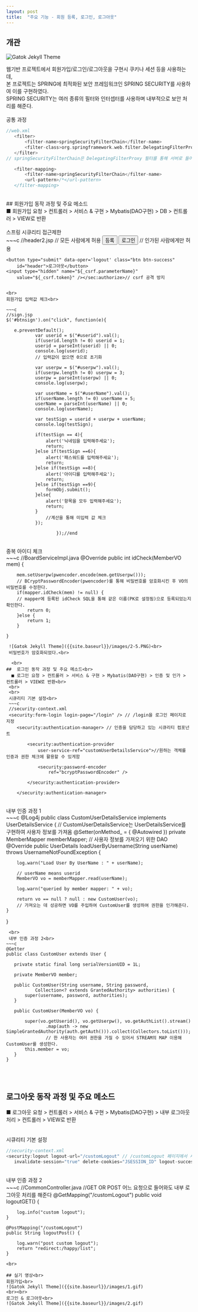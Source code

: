 ```yaml
---
layout: post
title:  "주요 기능 - 회원 등록, 로그인, 로그아웃"
---
```

## 개관

 ![Gatok Jekyll Theme]({{site.baseurl}}/images/2-4.png)
 
 웹기반 프로젝트에서 회원가입/로그인/로그아웃을 구현시 쿠키나 세션 등을 사용하는데, <br>
 본 프로젝트는 SPRING에 최적화된 보안 프레임워크인 SPRING SECURITY를 사용하여 이를 구현하였다.<br>
 SPRING SECURITY는 여러 종류의 필터와 인터셉터를 사용하며 내부적으로 보안 처리를 해준다.
<br><br>
 공통 과정<br>
 ~~~c
 //web.xml
 	<filter>
		<filter-name>springSecurityFilterChain</filter-name>
		<filter-class>org.springframework.web.filter.DelegatingFilterProxy</filter-class>
	</filter>
 // springSecurityFilterChain은 DelegatingFilterProxy 필터를 통해 서버로 들어오는 모든 요청을 감싸서 처리한다.

	<filter-mapping>
		<filter-name>springSecurityFilterChain</filter-name>
		<url-pattern>/*</url-pattern>
	</filter-mapping>
 ~~~
 <br>
## 회원가입 동작 과정 및 주요 메소드<br>
 ■ 회원가입 요청 > 컨트롤러 > 서비스 & 구현 > Mybatis(DAO구현) > DB > 컨트롤러 > VIEW로 반환<br> 
 <br>
 스프링 시큐리티 접근제한<br>
 ~~~c
//header2.jsp
<sec:authorize access="isAnonymous()"> // 모든 사람에게 허용
	<button type="submit" data-oper='sign' class="btn btn-danger"
		id="header">등록</button>
	<button type="submit" data-oper='login' class="btn btn-success"
		id="header">로그인</button>
</sec:authorize>
<sec:authorize access="isAuthenticated()"> // 인가된 사람에게만 허용

	<button type="submit" data-oper='logout' class="btn btn-success"
		id="header">로그아웃</button>
	<input type="hidden" name="${_csrf.parameterName}"
		value="${_csrf.token}" /></sec:authorize>// csrf 공격 방지 
 ~~~
 
 <br>
회원가입 입력값 체크<br>

~~~c
//sign.jsp
$('#btnsign').on("click", function(e){
		    
	e.preventDefault();
		    var userid = $("#userid").val();
		    if(userid.length != 0) userid = 1;
		    userid = parseInt(userid) || 0;
		    console.log(userid);
		    // 입력값이 없으면 0으로 초기화
		    
		    var userpw = $("#userpw").val();
		    if(userpw.length != 0) userpw = 3;
		    userpw = parseInt(userpw) || 0;
		    console.log(userpw);
		    
		    var userName = $("#userName").val();
		    if(userName.length != 0) userName = 5;
		    userName = parseInt(userName) || 0;
		    console.log(userName);
		   
		    var testSign = userid + userpw + userName;
		    console.log(testSign);
		    
		    if(testSign == 4){
		    	alert('닉네임을 입력해주세요');
		    	return;
		    }else if(testSign ==6){
		    	alert('패스워드를 입력해주세요');
		    	return;
		    }else if(testSign ==8){
		    	alert('아이디를 입력해주세요');
		    	return;
		    }else if(testSign ==9){
		    	formObj.submit();
		    }else{
		    	alert('항목을 모두 입력해주세요');
		    	return;
		    }
		        //계산을 통해 미입력 값 체크
		    });		 						

					});//end
~~~
  <br>
중복 아이디 체크<br>
~~~c
//BoardServiceImpl.java
	@Override
	public int idCheck(MemberVO mem) {
		
		mem.setUserpw(pwencoder.encode(mem.getUserpw()));
		// BCryptPasswordEncoder(pwencoder)를 통해 비밀번호를 암호화시킨 후 VO의 비밀번호를 수정한다.
		if(mapper.idCheck(mem) != null) {
		// mapper에 등록된 idCheck SQL을 통해 같은 이름(PK로 설정됨)으로 등록되었는지 확인한다.	
			return 0;
		}else {
			return 1;
		}
		
	}
~~~
 ![Gatok Jekyll Theme]({{site.baseurl}}/images/2-5.PNG)<br>
 비밀번호가 암호화되었다.<br>
 
  <br>
##  로그인 동작 과정 및 주요 메소드<br>
  ■ 로그인 요청 > 컨트롤러 > 서비스 & 구현 > Mybatis(DAO구현) > 인증 및 인가 > 컨트롤러 > VIEW로 반환<br> 
 <br>
 <br>
 시큐리티 기본 설정<br>
 ~~~c
 //security-context.xml
 <security:form-login login-page="/login" /> // /login을 로그인 페이지로 지정
 	<security:authentication-manager> // 인증을 담당하고 있는 시큐리티 컴포넌트

		<security:authentication-provider
			user-service-ref="customUserDetailsService">//원하는 객체를 인증과 권한 체크에 활용할 수 있게함

			<security:password-encoder
				ref="bcryptPasswordEncoder" />

		</security:authentication-provider>

	</security:authentication-manager>
 ~~~
 <br>
  내부 인증 과정 1<br>
 ~~~c
 @Log4j
public class CustomUserDetailsService implements UserDetailsService {
// CustomUserDetailsService는 UserDetailsService를 구현하여 사용자 정보를 가져옴
	@Setter(onMethod_ = { @Autowired })
	private MemberMapper memberMapper;
        // 사용자 정보를 가져오기 위한 DAO
	@Override
	public UserDetails loadUserByUsername(String userName) throws UsernameNotFoundException {

		log.warn("Load User By UserName : " + userName);

		// userName means userid
		MemberVO vo = memberMapper.read(userName);

		log.warn("queried by member mapper: " + vo);

		return vo == null ? null : new CustomUser(vo);
		// 가져오는 데 성공하면 VO를 주입하여 CustomUser를 생성하여 권한을 인가해준다. 
	} 

}
 ~~~
  <br>
  내부 인증 과정 2<br>
~~~c
@Getter
public class CustomUser extends User {

	private static final long serialVersionUID = 1L;

	private MemberVO member;

	public CustomUser(String username, String password, 
			Collection<? extends GrantedAuthority> authorities) {
		super(username, password, authorities);
	}

	public CustomUser(MemberVO vo) {

		super(vo.getUserid(), vo.getUserpw(), vo.getAuthList().stream()
				.map(auth -> new SimpleGrantedAuthority(auth.getAuth())).collect(Collectors.toList()));
                // 한 사용자는 여러 권한을 가질 수 있어서 STREAM의 MAP 이용해 CustomUser를 생성한다.
		this.member = vo;
	}
}
~~~
<br><br>
##  로그아웃 동작 과정 및 주요 메소드<br>
  ■ 로그아웃 요청 > 컨트롤러 > 서비스 & 구현 > Mybatis(DAO구현) > 내부 로그아웃 처리 > 컨트롤러 > VIEW로 반환<br> 
 <br>
 <br>
 시큐리티 기본 설정<br>
 ~~~c
 //security-context.xml
 <security:logout logout-url="/customLogout" // /customLogout 페이지에서 세션과 쿠키를 삭제하여 로그아웃을 처리
	invalidate-session="true" delete-cookies="JSESSION_ID" logout-success-url="/"/>
 ~~~
   <br>
  내부 인증 과정 2<br>
  ~~~c
  //CommonController.java
     //GET OR POST 어느 요청으로 들어와도 내부 로그아웃 처리를 해준다
 	@GetMapping("/customLogout")
	public void logoutGET() {

		log.info("custom logout");
	}

	@PostMapping("/customLogout")
	public String logoutPost() {

		log.warn("post custom logout");
		return "redirect:/happy/list";
	} 
  ~~~
  <br>
  
## 실기 영상<br>
 회원가입<br>
 ![Gatok Jekyll Theme]({{site.baseurl}}/images/1.gif)
 <br><br>
 로그인 & 로그아웃<br>
 ![Gatok Jekyll Theme]({{site.baseurl}}/images/2.gif)
 
